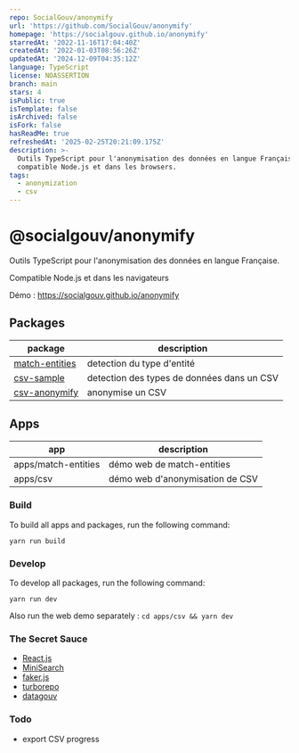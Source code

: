 ```yaml
---
repo: SocialGouv/anonymify
url: 'https://github.com/SocialGouv/anonymify'
homepage: 'https://socialgouv.github.io/anonymify'
starredAt: '2022-11-16T17:04:40Z'
createdAt: '2022-01-03T08:56:26Z'
updatedAt: '2024-12-09T04:35:12Z'
language: TypeScript
license: NOASSERTION
branch: main
stars: 4
isPublic: true
isTemplate: false
isArchived: false
isFork: false
hasReadMe: true
refreshedAt: '2025-02-25T20:21:09.175Z'
description: >-
  Outils TypeScript pour l'anonymisation des données en langue Française,
  compatible Node.js et dans les browsers.
tags:
  - anonymization
  - csv
---
```


# @socialgouv/anonymify

Outils TypeScript pour l'anonymisation des données en langue Française.

Compatible Node.js et dans les navigateurs

Démo : https://socialgouv.github.io/anonymify

## Packages

| package                                     | description                                |
| ------------------------------------------- | ------------------------------------------ |
| [match-entities](./packages/match-entities) | detection du type d'entité                 |
| [csv-sample](./packages/csv-sample)         | detection des types de données dans un CSV |
| [csv-anonymify](./packages/csv-anonymify)   | anonymise un CSV                           |

## Apps

| app                 | description                     |
| ------------------- | ------------------------------- |
| apps/match-entities | démo web de match-entities      |
| apps/csv            | démo web d'anonymisation de CSV |

### Build

To build all apps and packages, run the following command:

```
yarn run build
```

### Develop

To develop all packages, run the following command:

```
yarn run dev
```

Also run the web demo separately : `cd apps/csv && yarn dev`

### The Secret Sauce

- [React.js](https://reactjs.org/)
- [MiniSearch](https://lucaong.github.io/minisearch/)
- [faker.js](https://github.com/marak/Faker.js/)
- [turborepo](https://turborepo.org/)
- [datagouv](https://data.gouv.fr)

### Todo

- export CSV progress


